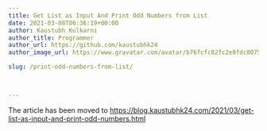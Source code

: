 ```yaml
---
title: Get List as Input And Print Odd Numbers from List
date: 2021-03-08T06:36:19+00:00
author: Kaustubh Kulkarni
author_title: Programmer
author_url: https://github.com/kaustubhk24
author_image_url: https://www.gravatar.com/avatar/b76fcfc82fc2e8fdc8075636f1735f61?s=200

slug: /print-odd-numbers-from-list/



---
```

The article has been moved to  https://blog.kaustubhk24.com/2021/03/get-list-as-input-and-print-odd-numbers.html